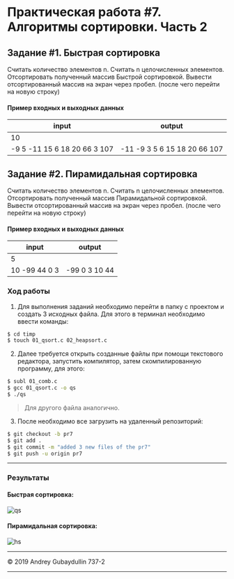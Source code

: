 
# Практическая работа #7. Алгоритмы сортировки. Часть 2

## Задание #1. Быстрая сортировка

Считать количество элементов n.
Считать n целочисленных элементов.
Отсортировать полученный массив Быстрой сортировкой.
Вывести отсортированный массив на экран через пробел. (после
чего перейти на новую строку)

#### Пример входных и выходных данных

| input     | output      |
| ----------| ------------|
| 10 |  |
| -9 5 -11 15 6 18 20 66 3 107 |-11 -9 3 5 6 15 18 20 66 107 |

## Задание #2. Пирамидальная сортировка

Считать количество элементов n.
Считать n целочисленных элементов.
Отсортировать полученный массив Пирамидальной сортировкой.
Вывести отсортированный массив на экран через пробел. (после
чего перейти на новую строку)


#### Пример входных и выходных данных

| input     | output      |
| ----------| ------------|
| 5 |  |
| 10 -99 44 0 3 |-99 0 3 10 44 |

### Ход работы

1. Для выполнения заданий необходимо перейти в папку с проектом и создать 3 исходных файла. Для этого в терминал необходимо ввести команды:
```sh
$ cd timp
$ touch 01_qsort.c 02_heapsort.c
```

2. Далее требуется открыть созданные файлы при помощи текстового редактора, запустить компилятор, затем скомпилированную программу, для этого:
```sh
$ subl 01_comb.c
$ gcc 01_qsort.c -o qs
$ ./qs
```
>Для другого файла аналогично.

3. После необходимо все загрузить на удаленный репозиторий:
```sh
$ git checkout -b pr7
$ git add .
$ git commit -m "added 3 new files of the pr7"
$ git push -u origin pr7
```
---
### Результаты

#### Быстрая сортировка:
![](https://cdn1.savepice.ru/uploads/2019/4/2/4a0709ffe7b91a070e5657348c21879e-full.png "qs")

#### Пирамидальная сортировка:
![](https://cdn1.savepice.ru/uploads/2019/4/2/a3f71ce7ebc56bd2d27106fcf3b56ad6-full.png "hs")

-----

&copy; 2019 Andrey Gubaydullin 737-2

-----
